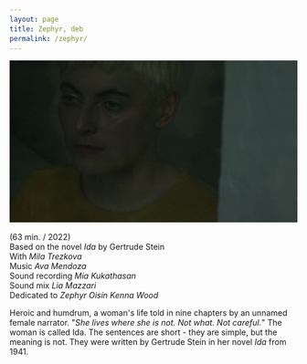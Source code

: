 ```yaml
---
layout: page
title: Zephyr, deb
permalink: /zephyr/
---
```


![z](/images/zephyr1.png)

(63 min. / 2022)  
Based on the novel _Ida_ by Gertrude Stein  
With _Mila Trezkova_  
Music _Ava Mendoza_  
Sound recording _Mia Kukathasan_  
Sound mix _Lia Mazzari_  
Dedicated to _Zephyr Oisín Kenna Wood_  

Heroic and humdrum, a woman's life told in nine chapters by an unnamed female narrator. "_She lives where she is not. Not what. Not careful._" The woman is called Ida. The sentences are short - they are simple, but the meaning is not. They were written by Gertrude Stein in her novel _Ida_ from 1941.  
